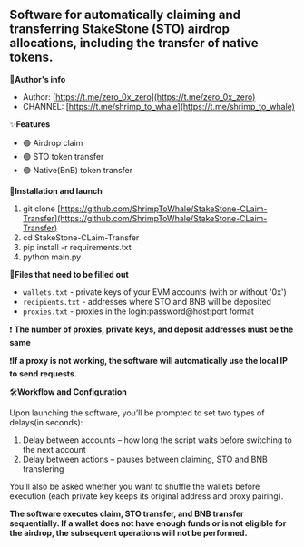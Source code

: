 ## ​Software for automatically claiming and transferring StakeStone (STO) airdrop allocations, including the transfer of native tokens.

🔔**Author's info**
- Author: [https://t.me/zero_0x_zero](https://t.me/zero_0x_zero)
- CHANNEL: [https://t.me/shrimp_to_whale](https://t.me/shrimp_to_whale)

✨**Features**
- 🟢 Airdrop claim
- 🟢 STO token transfer
- 🟢 Native(BnB) token transfer

🚀**Installation and launch**
1. git clone [https://github.com/ShrimpToWhale/StakeStone-CLaim-Transfer](https://github.com/ShrimpToWhale/StakeStone-CLaim-Transfer)
2. cd StakeStone-CLaim-Transfer
3. pip install -r requirements.txt
4. python main.py

📁**Files that need to be filled out**
- `wallets.txt` - private keys of your EVM accounts (with or without '0x')
- `recipients.txt` - addresses where STO and BNB will be deposited
- `proxies.txt` - proxies in the login:password@host:port format
  
❗ **The number of proxies, private keys, and deposit addresses must be the same**

❗**If a proxy is not working, the software will automatically use the local IP to send requests.**

🛠️**Workflow and Configuration**

Upon launching the software, you’ll be prompted to set two types of delays(in seconds):
1. Delay between accounts – how long the script waits before switching to the next account
2. Delay between actions – pauses between claiming, STO and BNB transfering

You’ll also be asked whether you want to shuffle the wallets before execution (each private key keeps its original address and proxy pairing).

**The software executes claim, STO transfer, and BNB transfer sequentially.
If a wallet does not have enough funds or is not eligible for the airdrop, the subsequent operations will not be performed.**
